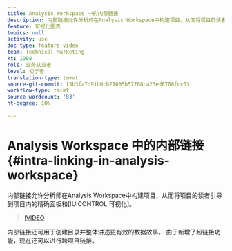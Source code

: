 ```yaml
---
title: Analysis Workspace 中的内部链接
description: 内部链接允许分析师在Analysis Workspace中构建项目，从而将项目的读者引导到项目内的精确面板和可视化。
feature: 可视化图表
topics: null
activity: use
doc-type: feature video
team: Technical Marketing
kt: 1908
role: 业务从业者
level: 初学者
translation-type: tm+mt
source-git-commit: f3b3fa7d91b0cb21005b57768ca23ed6700fcc03
workflow-type: tm+mt
source-wordcount: '83'
ht-degree: 10%

---
```



# Analysis Workspace 中的内部链接 {#intra-linking-in-analysis-workspace}

内部链接允许分析师在Analysis Workspace中构建项目，从而将项目的读者引导到项目内的精确面板和[!UICONTROL 可视化]。

>[!VIDEO](https://video.tv.adobe.com/v/23724/?quality=12)

内部链接还可用于创建目录并整体讲述更有效的数据故事。 由于新增了超链接功能，现在还可以进行跨项目链接。
